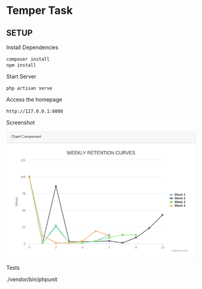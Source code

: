 # Temper Task

## SETUP

  Install Dependencies

    composer install
    npm install
  
  Start Server

    php artisan serve

  Access the homepage

    http://127.0.0.1:8000
  
  Screenshot

  ![Alt text](screenshot.png)

  Tests

  ./vendor/bin/phpunit
